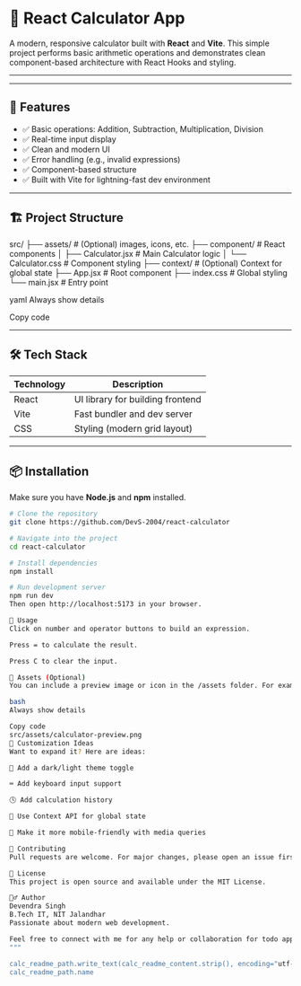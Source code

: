 
# 🧮 React Calculator App

A modern, responsive calculator built with **React** and **Vite**. This simple project performs basic arithmetic operations and demonstrates clean component-based architecture with React Hooks and styling.

---
---

## 🚀 Features

- ✅ Basic operations: Addition, Subtraction, Multiplication, Division  
- ✅ Real-time input display  
- ✅ Clean and modern UI  
- ✅ Error handling (e.g., invalid expressions)  
- ✅ Component-based structure  
- ✅ Built with Vite for lightning-fast dev environment

---

## 🏗️ Project Structure

src/
├── assets/ # (Optional) images, icons, etc.
├── component/ # React components
│ ├── Calculator.jsx # Main Calculator logic
│ └── Calculator.css # Component styling
├── context/ # (Optional) Context for global state
├── App.jsx # Root component
├── index.css # Global styling
└── main.jsx # Entry point

yaml
Always show details

Copy code

---

## 🛠️ Tech Stack

| Technology | Description                     |
|------------|---------------------------------|
| React      | UI library for building frontend|
| Vite       | Fast bundler and dev server     |
| CSS        | Styling (modern grid layout)    |

---

## 📦 Installation

Make sure you have **Node.js** and **npm** installed.

```bash
# Clone the repository
git clone https://github.com/DevS-2004/react-calculator

# Navigate into the project
cd react-calculator

# Install dependencies
npm install

# Run development server
npm run dev
Then open http://localhost:5173 in your browser.

🧪 Usage
Click on number and operator buttons to build an expression.

Press = to calculate the result.

Press C to clear the input.

📁 Assets (Optional)
You can include a preview image or icon in the /assets folder. For example:

bash
Always show details

Copy code
src/assets/calculator-preview.png
🧰 Customization Ideas
Want to expand it? Here are ideas:

🎨 Add a dark/light theme toggle

⌨️ Add keyboard input support

🕓 Add calculation history

💾 Use Context API for global state

📱 Make it more mobile-friendly with media queries

🤝 Contributing
Pull requests are welcome. For major changes, please open an issue first to discuss what you would like to change.

📄 License
This project is open source and available under the MIT License.

🙋‍♂️ Author
Devendra Singh
B.Tech IT, NIT Jalandhar
Passionate about modern web development.

Feel free to connect with me for any help or collaboration for todo appp
"""

calc_readme_path.write_text(calc_readme_content.strip(), encoding="utf-8")
calc_readme_path.name
